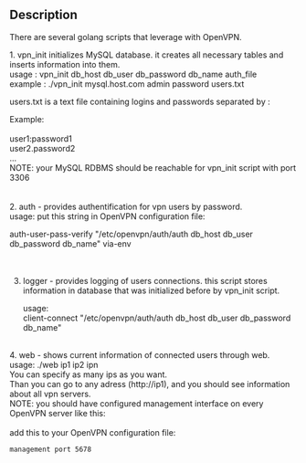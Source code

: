 ## Description
<p>
There are several golang scripts that leverage with OpenVPN.</p>

<p>
1. vpn_init initializes MySQL database. it creates all necessary tables and inserts information into them.</br>
   usage : vpn_init db_host db_user db_password db_name auth_file</br>
   example : ./vpn_init mysql.host.com admin password users.txt</br>

   users.txt is a text file containing logins and passwords separated by :</br>
   
   Example:</br>
</br>
   user1:password1</br>
   user2.password2</br>
   ...</br>
   NOTE: your MySQL RDBMS should be reachable for vpn_init script with port 3306</br>
   </br>
</br>
2. auth - provides authentification for vpn users by password.</br>
   usage: put this string in OpenVPN configuration file:</br>

   auth-user-pass-verify "/etc/openvpn/auth/auth  db_host db_user db_password  db_name"  via-env</br>
</br>
</br>

3. logger - provides logging of users connections. this script stores information in database that was initialized before by vpn_init script.</br>

     usage:</br>
     client-connect "/etc/openvpn/auth/auth db_host db_user db_password  db_name"</br>
</br>
4. web - shows current information of connected users through web.</br>
	usage: ./web ip1 ip2 ipn</br>
	You can specify as many ips as you want.</br>
    Than you can go to any adress (http://ip1), and you should see information about all vpn servers.</br>
    NOTE: you should have configured management interface on every OpenVPN server like this:</br>
    </br>
    add this to your OpenVPN configuration file:  

    management port 5678
</p>

